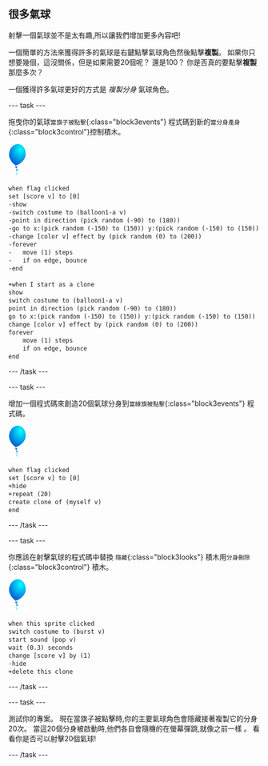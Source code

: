 ## 很多氣球

射擊一個氣球並不是太有趣,所以讓我們增加更多內容吧!

一個簡單的方法來獲得許多的氣球是右鍵點擊氣球角色然後點擊**複製**。 如果你只想要幾個，這沒關係，但是如果需要20個呢？ 還是100？ 你是否真的要點擊**複製**那麼多次？

一個獲得許多氣球更好的方式是 _複製分身_ 氣球角色。

--- task ---

拖曳你的氣球`當旗子被點擊`{:class="block3events"} 程式碼到新的`當分身產身`{:class="block3control"}控制積木。

![氣球角色](images/balloon-sprite.png)

```blocks3
when flag clicked
set [score v] to [0]
-show
-switch costume to (balloon1-a v)
-point in direction (pick random (-90) to (180))
-go to x:(pick random (-150) to (150)) y:(pick random (-150) to (150))
-change [color v] effect by (pick random (0) to (200))
-forever
-   move (1) steps
-   if on edge, bounce
-end

+when I start as a clone
show
switch costume to (balloon1-a v)
point in direction (pick random (-90) to (180))
go to x:(pick random (-150) to (150)) y:(pick random (-150) to (150))
change [color v] effect by (pick random (0) to (200))
forever
    move (1) steps
    if on edge, bounce
end
```

--- /task ---

--- task ---

增加一個程式碼來創造20個氣球分身到`當綠旗被點擊`{:class="block3events"} 程式碼。

![氣球角色](images/balloon-sprite.png)

```blocks3
when flag clicked
set [score v] to [0]
+hide
+repeat (20)
create clone of (myself v)
end
```

--- /task ---

--- task ---

你應該在射擊氣球的程式碼中替換 `隱藏`{:class="block3looks"} 積木用`分身刪除`{:class="block3control"} 積木。

![氣球角色](images/balloon-sprite.png)

```blocks3
when this sprite clicked
switch costume to (burst v)
start sound (pop v)
wait (0.3) seconds
change [score v] by (1)
-hide
+delete this clone
```

--- /task ---


--- task ---

測試你的專案。 現在當旗子被點擊時,你的主要氣球角色會隱藏接著複製它的分身 20次。 當這20個分身被啟動時,他們各自會隨機的在螢幕彈跳,就像之前一樣 。 看看你是否可以射擊20個氣球!

--- /task ---


